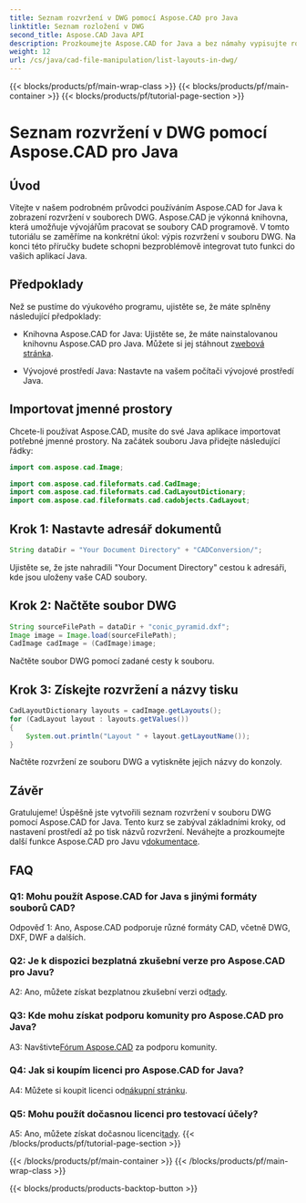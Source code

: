 ```yaml
---
title: Seznam rozvržení v DWG pomocí Aspose.CAD pro Java
linktitle: Seznam rozložení v DWG
second_title: Aspose.CAD Java API
description: Prozkoumejte Aspose.CAD for Java a bez námahy vypisujte rozvržení v souborech DWG. Integrujte výkonné funkce CAD do svých aplikací Java.
weight: 12
url: /cs/java/cad-file-manipulation/list-layouts-in-dwg/
---
```


{{< blocks/products/pf/main-wrap-class >}}
{{< blocks/products/pf/main-container >}}
{{< blocks/products/pf/tutorial-page-section >}}

# Seznam rozvržení v DWG pomocí Aspose.CAD pro Java

## Úvod

Vítejte v našem podrobném průvodci používáním Aspose.CAD for Java k zobrazení rozvržení v souborech DWG. Aspose.CAD je výkonná knihovna, která umožňuje vývojářům pracovat se soubory CAD programově. V tomto tutoriálu se zaměříme na konkrétní úkol: výpis rozvržení v souboru DWG. Na konci této příručky budete schopni bezproblémově integrovat tuto funkci do vašich aplikací Java.

## Předpoklady

Než se pustíme do výukového programu, ujistěte se, že máte splněny následující předpoklady:

-  Knihovna Aspose.CAD for Java: Ujistěte se, že máte nainstalovanou knihovnu Aspose.CAD pro Java. Můžete si jej stáhnout z[webová stránka](https://releases.aspose.com/cad/java/).

- Vývojové prostředí Java: Nastavte na vašem počítači vývojové prostředí Java.

## Importovat jmenné prostory

Chcete-li používat Aspose.CAD, musíte do své Java aplikace importovat potřebné jmenné prostory. Na začátek souboru Java přidejte následující řádky:

```java
import com.aspose.cad.Image;

import com.aspose.cad.fileformats.cad.CadImage;
import com.aspose.cad.fileformats.cad.CadLayoutDictionary;
import com.aspose.cad.fileformats.cad.cadobjects.CadLayout;
```

## Krok 1: Nastavte adresář dokumentů

```java
String dataDir = "Your Document Directory" + "CADConversion/";
```

Ujistěte se, že jste nahradili "Your Document Directory" cestou k adresáři, kde jsou uloženy vaše CAD soubory.

## Krok 2: Načtěte soubor DWG

```java
String sourceFilePath = dataDir + "conic_pyramid.dxf";
Image image = Image.load(sourceFilePath);
CadImage cadImage = (CadImage)image;
```

Načtěte soubor DWG pomocí zadané cesty k souboru.

## Krok 3: Získejte rozvržení a názvy tisku

```java
CadLayoutDictionary layouts = cadImage.getLayouts();
for (CadLayout layout : layouts.getValues())
{
    System.out.println("Layout " + layout.getLayoutName());
}
```

Načtěte rozvržení ze souboru DWG a vytiskněte jejich názvy do konzoly.

## Závěr

 Gratulujeme! Úspěšně jste vytvořili seznam rozvržení v souboru DWG pomocí Aspose.CAD for Java. Tento kurz se zabýval základními kroky, od nastavení prostředí až po tisk názvů rozvržení. Neváhejte a prozkoumejte další funkce Aspose.CAD pro Javu v[dokumentace](https://reference.aspose.com/cad/java/).

## FAQ

### Q1: Mohu použít Aspose.CAD for Java s jinými formáty souborů CAD?

Odpověď 1: Ano, Aspose.CAD podporuje různé formáty CAD, včetně DWG, DXF, DWF a dalších.

### Q2: Je k dispozici bezplatná zkušební verze pro Aspose.CAD pro Javu?

 A2: Ano, můžete získat bezplatnou zkušební verzi od[tady](https://releases.aspose.com/).

### Q3: Kde mohu získat podporu komunity pro Aspose.CAD pro Java?

 A3: Navštivte[Fórum Aspose.CAD](https://forum.aspose.com/c/cad/19) za podporu komunity.

### Q4: Jak si koupím licenci pro Aspose.CAD for Java?

 A4: Můžete si koupit licenci od[nákupní stránku](https://purchase.aspose.com/buy).

### Q5: Mohu použít dočasnou licenci pro testovací účely?

 A5: Ano, můžete získat dočasnou licenci[tady](https://purchase.aspose.com/temporary-license/).
{{< /blocks/products/pf/tutorial-page-section >}}

{{< /blocks/products/pf/main-container >}}
{{< /blocks/products/pf/main-wrap-class >}}

{{< blocks/products/products-backtop-button >}}
